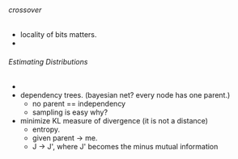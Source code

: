 
###### crossover
- locality of bits matters.
- 

###### Estimating Distributions
- 
- dependency trees. (bayesian net? every node has one parent.)
  - no parent ==  independency
  - sampling is easy why?
- minimize KL measure of divergence (it is not a distance)
  - entropy.
  - given parent -> me.
  - J -> J', where J' becomes the minus mutual information
